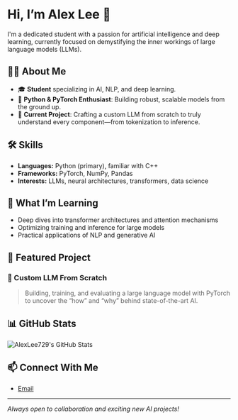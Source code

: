 # Hi, I’m Alex Lee 👋

I'm a dedicated student with a passion for artificial intelligence and deep learning, currently focused on demystifying the inner workings of large language models (LLMs).

## 👨‍💻 About Me

- 🎓 **Student** specializing in AI, NLP, and deep learning.
- 🐍 **Python & PyTorch Enthusiast**: Building robust, scalable models from the ground up.
- 🚀 **Current Project**: Crafting a custom LLM from scratch to truly understand every component—from tokenization to inference.

## 🛠️ Skills

- **Languages:** Python (primary), familiar with C++
- **Frameworks:** PyTorch, NumPy, Pandas
- **Interests:** LLMs, neural architectures, transformers, data science

## 🌱 What I’m Learning

- Deep dives into transformer architectures and attention mechanisms
- Optimizing training and inference for large models
- Practical applications of NLP and generative AI

## 📂 Featured Project

### 🧠 Custom LLM From Scratch
> Building, training, and evaluating a large language model with PyTorch to uncover the “how” and “why” behind state-of-the-art AI.

## 📊 GitHub Stats

![AlexLee729's GitHub Stats](https://github-readme-stats.vercel.app/api?username=AlexLee729&show_icons=true&theme=default)

## 📫 Connect With Me

- [Email](mailto:Alexblee1118@gmail.com)

---

*Always open to collaboration and exciting new AI projects!*
